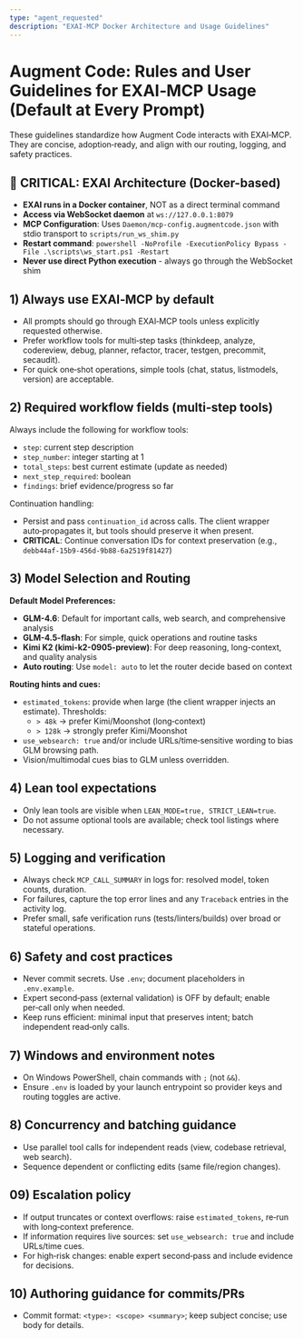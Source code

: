 ```yaml
---
type: "agent_requested"
description: "EXAI-MCP Docker Architecture and Usage Guidelines"
---
```


# Augment Code: Rules and User Guidelines for EXAI‑MCP Usage (Default at Every Prompt)

These guidelines standardize how Augment Code interacts with EXAI‑MCP. They are concise, adoption‑ready, and align with our routing, logging, and safety practices.

## 🐳 CRITICAL: EXAI Architecture (Docker-based)
- **EXAI runs in a Docker container**, NOT as a direct terminal command
- **Access via WebSocket daemon** at `ws://127.0.0.1:8079`
- **MCP Configuration**: Uses `Daemon/mcp-config.augmentcode.json` with stdio transport to `scripts/run_ws_shim.py`
- **Restart command**: `powershell -NoProfile -ExecutionPolicy Bypass -File .\scripts\ws_start.ps1 -Restart`
- **Never use direct Python execution** - always go through the WebSocket shim

## 1) Always use EXAI‑MCP by default
- All prompts should go through EXAI‑MCP tools unless explicitly requested otherwise.
- Prefer workflow tools for multi‑step tasks (thinkdeep, analyze, codereview, debug, planner, refactor, tracer, testgen, precommit, secaudit).
- For quick one‑shot operations, simple tools (chat, status, listmodels, version) are acceptable.

## 2) Required workflow fields (multi‑step tools)
Always include the following for workflow tools:
- `step`: current step description
- `step_number`: integer starting at 1
- `total_steps`: best current estimate (update as needed)
- `next_step_required`: boolean
- `findings`: brief evidence/progress so far

Continuation handling:
- Persist and pass `continuation_id` across calls. The client wrapper auto‑propagates it, but tools should preserve it when present.
- **CRITICAL**: Continue conversation IDs for context preservation (e.g., `debb44af-15b9-456d-9b88-6a2519f81427`)

## 3) Model Selection and Routing
**Default Model Preferences:**
- **GLM-4.6**: Default for important calls, web search, and comprehensive analysis
- **GLM-4.5-flash**: For simple, quick operations and routine tasks
- **Kimi K2 (kimi-k2-0905-preview)**: For deep reasoning, long-context, and quality analysis
- **Auto routing**: Use `model: auto` to let the router decide based on context

**Routing hints and cues:**
- `estimated_tokens`: provide when large (the client wrapper injects an estimate). Thresholds:
  - `> 48k` → prefer Kimi/Moonshot (long‑context)
  - `> 128k` → strongly prefer Kimi/Moonshot
- `use_websearch: true` and/or include URLs/time‑sensitive wording to bias GLM browsing path.
- Vision/multimodal cues bias to GLM unless overridden.

## 4) Lean tool expectations
- Only lean tools are visible when `LEAN_MODE=true, STRICT_LEAN=true`.
- Do not assume optional tools are available; check tool listings where necessary.

## 5) Logging and verification
- Always check `MCP_CALL_SUMMARY` in logs for: resolved model, token counts, duration.
- For failures, capture the top error lines and any `Traceback` entries in the activity log.
- Prefer small, safe verification runs (tests/linters/builds) over broad or stateful operations.

## 6) Safety and cost practices
- Never commit secrets. Use `.env`; document placeholders in `.env.example`.
- Expert second‑pass (external validation) is OFF by default; enable per‑call only when needed.
- Keep runs efficient: minimal input that preserves intent; batch independent read‑only calls.

## 7) Windows and environment notes
- On Windows PowerShell, chain commands with `;` (not `&&`).
- Ensure `.env` is loaded by your launch entrypoint so provider keys and routing toggles are active.

## 8) Concurrency and batching guidance
- Use parallel tool calls for independent reads (view, codebase retrieval, web search).
- Sequence dependent or conflicting edits (same file/region changes).

## 09) Escalation policy
- If output truncates or context overflows: raise `estimated_tokens`, re‑run with long‑context preference.
- If information requires live sources: set `use_websearch: true` and include URLs/time cues.
- For high‑risk changes: enable expert second‑pass and include evidence for decisions.

## 10) Authoring guidance for commits/PRs
- Commit format: `<type>: <scope> <summary>`; keep subject concise; use body for details.



